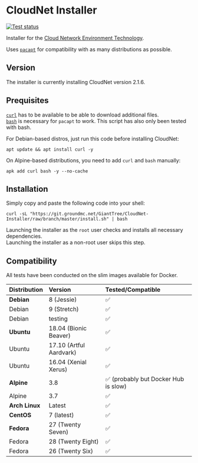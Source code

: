 # CloudNet Installer

[![Test status](https://ci.groundmc.net/buildStatus/icon?job=GiantTree/CloudNet-Installer/master)](https://ci.groundmc.net/job/GiantTree/job/CloudNet-Installer/job/master/)

Installer for the [Cloud Network Environment Technology](https://github.com/CloudNetService/CloudNet).

Uses [`pacapt`](https://github.com/icy/pacapt) for compatibility with as many distributions as possible.

## Version

The installer is currently installing CloudNet version 2.1.6.

## Prequisites

[`curl`](https://curl.haxx.se/) has to be available to be able to download additional files.  
[`bash`](https://www.gnu.org/software/bash/) is necessary for `pacapt` to work. This script has also only been tested with bash.

For Debian-based distros, just run this code before installing CloudNet:

    apt update && apt install curl -y

On Alpine-based distributions, you need to add `curl` and `bash` manually:

    apk add curl bash -y --no-cache

## Installation

Simply copy and paste the following code into your shell:

    curl -sL "https://git.groundmc.net/GiantTree/CloudNet-Installer/raw/branch/master/install.sh" | bash

Launching the installer as the `root` user checks and installs all necessary dependencies.  
Launching the installer as a non-root user skips this step.

## Compatibility

All tests have been conducted on the slim images available for Docker.

| Distribution   | Version                 | Tested/Compatible                   |
| :------------- | :---------------------- | :---------------------------------- |
| **Debian**     | 8 (Jessie)              | ✅                                   |
| Debian         | 9 (Stretch)             | ✅                                   |
| Debian         | testing                 | ✅                                   |
| **Ubuntu**     | 18.04 (Bionic Beaver)   | ✅                                   |
| Ubuntu         | 17.10 (Artful Aardvark) | ✅                                   |
| Ubuntu         | 16.04 (Xenial Xerus)    | ✅                                   |
| **Alpine**     | 3.8                     | ✅ (probably but Docker Hub is slow) |
| Alpine         | 3.7                     | ✅                                   |
| **Arch Linux** | Latest                  | ✅                                   |
| **CentOS**     | 7 (latest)              | ✅                                   |
| **Fedora**     | 27 (Twenty Seven)       | ✅                                   |
| Fedora         | 28 (Twenty Eight)       | ✅                                   |
| Fedora         | 26 (Twenty Six)         | ✅                                   |